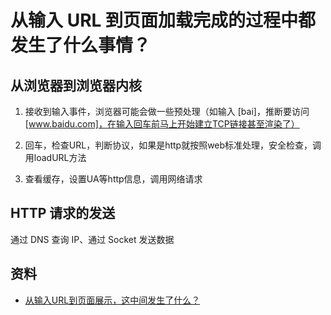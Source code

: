 # 从输入 URL 到页面加载完成的过程中都发生了什么事情？

## 从浏览器到浏览器内核

1. 接收到输入事件，浏览器可能会做一些预处理（如输入 [bai]，推断要访问[www.baidu.com]，在输入回车前马上开始建立TCP链接甚至渲染了）

2. 回车，检查URL，判断协议，如果是http就按照web标准处理，安全检查，调用loadURL方法

3. 查看缓存，设置UA等http信息，调用网络请求

## HTTP 请求的发送

通过 DNS 查询 IP、通过 Socket 发送数据

## 资料

- [从输入URL到页面展示，这中间发生了什么？](https://study.10086.fund:23350/%E6%9E%81%E5%AE%A2%E6%97%B6%E9%97%B4%E7%9A%84%E6%96%87%E7%AB%A0/81-%E6%B5%8F%E8%A7%88%E5%99%A8%E5%B7%A5%E4%BD%9C%E5%8E%9F%E7%90%86%E4%B8%8E%E5%AE%9E%E8%B7%B5/04%E4%B8%A8%E5%AF%BC%E8%88%AA%E6%B5%81%E7%A8%8B%EF%BC%9A%E4%BB%8E%E8%BE%93%E5%85%A5URL%E5%88%B0%E9%A1%B5%E9%9D%A2%E5%B1%95%E7%A4%BA%EF%BC%8C%E8%BF%99%E4%B8%AD%E9%97%B4%E5%8F%91%E7%94%9F%E4%BA%86%E4%BB%80%E4%B9%88%EF%BC%9F.html)
